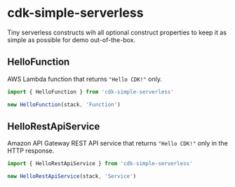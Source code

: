 # cdk-simple-serverless

Tiny serverless constructs wih all optional construct properties to keep it as simple as possible for demo out-of-the-box.

## HelloFunction

AWS Lambda function that returns `"Hello CDK!"` only.

```ts
import { HelloFunction } from 'cdk-simple-serverless'

new HelloFunction(stack, 'Function')
```

## HelloRestApiService

Amazon API Gateway REST API service that returns `"Hello CDK!"` only in the HTTP response.

```ts
import { HelloRestApiService } from 'cdk-simple-serverless'

new HelloRestApiService(stack, 'Service')
```


